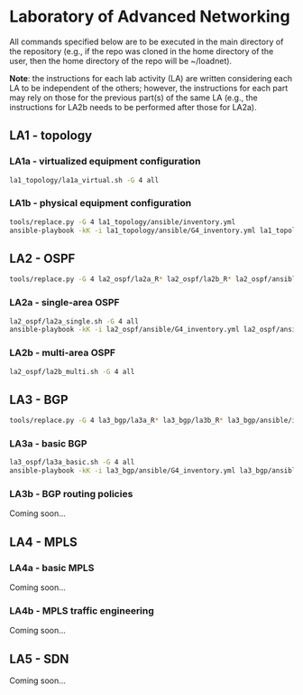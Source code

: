 # Laboratory of Advanced Networking

All commands specified below are to be executed in the main directory of the repository (e.g., if the repo was cloned in the home directory of the user, then the home directory of the repo will be ~/loadnet).

**Note**: the instructions for each lab activity (LA) are written considering each LA to be independent of the others; however, the instructions for each part may rely on those for the previous part(s) of the same LA (e.g., the instructions for LA2b needs to be performed after those for LA2a).

## LA1 - topology

### LA1a - virtualized equipment configuration

```bash
la1_topology/la1a_virtual.sh -G 4 all
```

### LA1b - physical equipment configuration

```bash
tools/replace.py -G 4 la1_topology/ansible/inventory.yml
ansible-playbook -kK -i la1_topology/ansible/G4_inventory.yml la1_topology/ansible/cisco_ios_command.yml
```

## LA2 - OSPF

```bash
tools/replace.py -G 4 la2_ospf/la2a_R* la2_ospf/la2b_R* la2_ospf/ansible/inventory.yml
```

### LA2a - single-area OSPF

```bash
la2_ospf/la2a_single.sh -G 4 all
ansible-playbook -kK -i la2_ospf/ansible/G4_inventory.yml la2_ospf/ansible/cisco_ios_command.yml
```

### LA2b - multi-area OSPF

```bash
la2_ospf/la2b_multi.sh -G 4 all
```

## LA3 - BGP

```bash
tools/replace.py -G 4 la3_bgp/la3a_R* la3_bgp/la3b_R* la3_bgp/ansible/inventory.yml
```

### LA3a - basic BGP

```bash
la3_ospf/la3a_basic.sh -G 4 all
ansible-playbook -kK -i la3_bgp/ansible/G4_inventory.yml la3_bgp/ansible/cisco_ios_command.yml
```

### LA3b - BGP routing policies

Coming soon...

<!-- ```bash
la3_ospf/la3b_policies.sh -G 4 all
``` -->

## LA4 - MPLS

### LA4a - basic MPLS

Coming soon...

### LA4b - MPLS traffic engineering

Coming soon...

## LA5 - SDN

Coming soon...